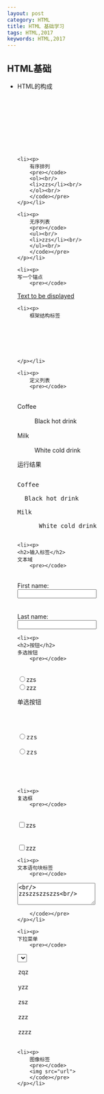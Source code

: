 ```yaml
---
layout: post
category: HTML
title: HTML 基础学习 
tags: HTML,2017
keywords: HTML,2017
---
```

<h2>HTML基础</h2>
<ul>
	<li><p>
	HTML的构成
		<pre><code>
<html>		   <br/>
<head> </head> <br/> 
<body> </body> <br/>
</html>
		</code></pre>
	</p></li>

	<li><p>
		有序排列
		<pre></code>
		<ol><br/>
		<li>zzs</li><br/>
		</ol><br/>
		</code></pre>
	</p></li>

	<li><p>
		无序列表
		<pre></code>
		<ul><br/>
		<li>zzs</li><br/>
		</ul><br/>
		</code></pre>
	</p></li>

	<li><p>
	写一个锚点
		<pre></code>
<a href="网站地址">Text to be displayed</a>
		</code></pre>
	</p></li>

	<li><p>
		框架结构标签
<pre></code><br/>
<ifram e src="相对路径"><br/>
</code></pre>
	</p></li>

	<li><p>
		定义列表
		<pre></code>
<dl><br/>
<dt>Coffee</dt><br/>
<dd>Black hot drink</dd><br/>
<dt>Milk</dt><br/>
<dd>White cold drink</dd>
</dl>
		</code></pre>
		运行结果
		<pre></code>
Coffee<br/>
&nbsp;&nbsp;Black hot drink<br/>
Milk<br/>
&nbsp;&nbsp;	White cold drink
		</code></pre>
	</p></li>

	<li><p>
	<h2>输入标签</h2>
	文本域
		<pre></code>
<form><br/>
First name:<br/>
<input type="text" name="firstname"><br/>
<br><br/>
Last name:<br/>
<input type="test" name="lastname"><br/>
</form>
		</code></pre>
	</p></li>

	<li><p>
	<h2>按钮</h2>
	多选按钮
		<pre></code>
<form><br/>
<input type="radio" >zzs<br/>
<input type="radio" >zzz<br/>
</form>
		</code></pre>
		单选按钮
		<pre></code>
<form><br/>
<input type="radio" name="sex">zzs<br/>
<input type="radio" name="sex">zzs<br/>
</form>
		</code></pre>
	</p></li>

	<li><p>
	复选框
		<pre></code>
<form><br/>
<input type="checkbox" >zzs<br/>
<br><br/>
<input type="checkbox" >zzz<br/>
</form>
		</code></pre>
	</p></li>

	<li><p>
	文本语句块标签
		<pre></code>
<textarea rows="3" cols="20"><br/>
zzszzszzszzs<br/>
</textarea>
		</code></pre>
	</p></li>

	<li><p>
	下拉菜单
		<pre></code>
<select><br/>
  <option >zqz</option><br/>
  <option >yzz</option><br/>
  <option >zsz</option><br/>
  <option >zzz</option><br/>
  <option >zzzz</option><br/>
</select>
		</code></pre>
	</p></li>

	<li><p>
		图像标签
		<pre></code>
		<img src="url">
		</code></pre>
	</p></li>




</ul>
